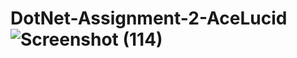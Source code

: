 # DotNet-Assignment-2-AceLucid![Screenshot (114)](https://github.com/hemanth-katte/DotNet-Assignment-2-AceLucid/assets/115554570/a32a1e0a-e904-4625-94c9-76552fab4380)
